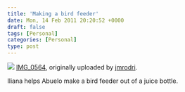 ```yaml
---
title: 'Making a bird feeder'
date: Mon, 14 Feb 2011 20:20:52 +0000
draft: false
tags: [Personal]
categories: [Personal]
type: post
---
```


[![](http://farm5.static.flickr.com/4082/5446135048_2213b24fed.jpg)](http://www.flickr.com/photos/jmrodri/5446135048/ "photo sharing")
[IMG\_0564](http://www.flickr.com/photos/jmrodri/5446135048/), originally uploaded by [jmrodri](http://www.flickr.com/people/jmrodri/).

Iliana helps Abuelo make a bird feeder out of a juice bottle.